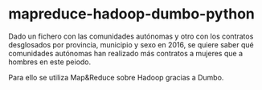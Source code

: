# mapreduce-hadoop-dumbo-python
Dado un fichero con las comunidades autónomas y otro con los contratos desglosados por provincia, municipio y sexo en 2016, se quiere saber qué comunidades autónomas han realizado más contratos a mujeres que a hombres en este peiodo. 

Para ello se utiliza Map&amp;Reduce sobre Hadoop gracias a Dumbo.
